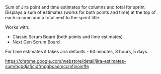 Sum of Jira point and time estimates for columns and total for sprint
Displays a sum of estimates (works for both points and time) at the top of each column and a total next to the sprint title.

Works with:
- Classic Scrum Board (both points and time estimates)
- Next Gen Scrum Board

For time estimates it takes Jira defaults - 60 minutes, 8 hours, 5 days.

https://chrome.google.com/webstore/detail/jira-estimates-sum/hgbdjafjcidfmpgbcadmccmfinoinffe
